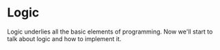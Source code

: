 # Logic

Logic underlies all the basic elements of programming. Now we'll start to talk about logic and how to implement it.

